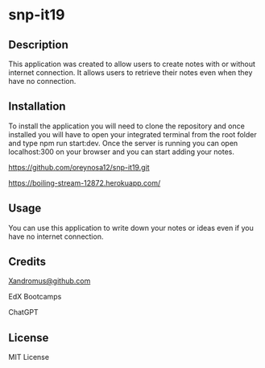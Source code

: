 # snp-it19

## Description

This application was created to allow users to create notes with or without internet connection. It allows users to retrieve their notes even when they have no connection.

## Installation

To install the application you will need to clone the repository and once installed
you will have to open your integrated terminal from the root folder and type npm run start:dev. Once the server is running you can open localhost:300 on your browser and you can start adding your notes.

https://github.com/oreynosa12/snp-it19.git

https://boiling-stream-12872.herokuapp.com/

## Usage

You can use this application to write down your notes or ideas even if you have no internet connection.

## Credits

Xandromus@github.com

EdX Bootcamps

ChatGPT

## License

MIT License
